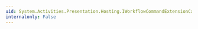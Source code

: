 ```yaml
---
uid: System.Activities.Presentation.Hosting.IWorkflowCommandExtensionCallback
internalonly: False
---
```

